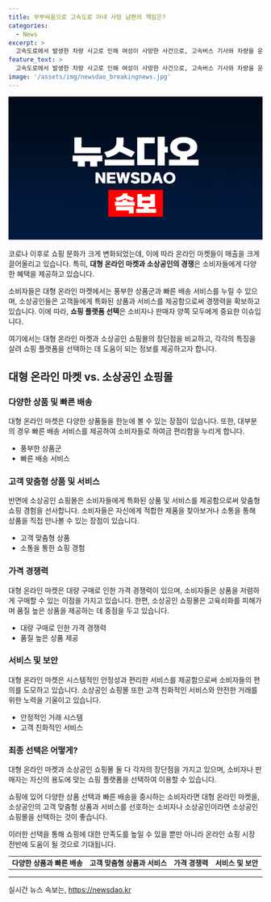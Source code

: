 ```yaml
---
title: 부부싸움으로 고속도로 아내 사망 남편의 책임은?
categories:
  - News
excerpt: >
  고속도로에서 발생한 차량 사고로 인해 여성이 사망한 사건으로, 고속버스 기사와 차량을 운전한 남성이 각각 금고형을 선고받았다. 기사는 전방 주시 의무를 소홀히 해 차량을 들이받아 숨지게 한 혐의로, 남성은 홧김에 차선을 급변경하여 사고를 일으킨 업무상과실치사 혐의로 처벌받았다. 맞벌이 부부는 사고 전 과속 문제로 말다툼이 있었으며, 유족과의 합의가 이뤄지지 않았다고 전해졌다. 이에 대한 법원의 결정은 사고의 원인, 유족의 의사 등을 모두 고려한 결과라고 밝혔다.
feature_text: >
  고속도로에서 발생한 차량 사고로 인해 여성이 사망한 사건으로, 고속버스 기사와 차량을 운전한 남성이 각각 금고형을 선고받았다. 기사는 전방 주시 의무를 소홀히 해 차량을 들이받아 숨지게 한 혐의로, 남성은 홧김에 차선을 급변경하여 사고를 일으킨 업무상과실치사 혐의로 처벌받았다. 맞벌이 부부는 사고 전 과속 문제로 말다툼이 있었으며, 유족과의 합의가 이뤄지지 않았다고 전해졌다. 이에 대한 법원의 결정은 사고의 원인, 유족의 의사 등을 모두 고려한 결과라고 밝혔다.
image: '/assets/img/newsdao_breakingnews.jpg'
---
```


<p><img src="/assets/img/newsdao_breakingnews.jpg" alt="pcversion 속보" /></p>

<p>코로나 이후로 쇼핑 문화가 크게 변화되었는데, 이에 따라 온라인 마켓들이 매출을 크게 끌어올리고 있습니다. 특히, <strong>대형 온라인 마켓과 소상공인의 경쟁</strong>은 소비자들에게 다양한 혜택을 제공하고 있습니다. </p>

<p>소비자들은 대형 온라인 마켓에서는 풍부한 상품군과 빠른 배송 서비스를 누릴 수 있으며, 소상공인들은 고객들에게 특화된 상품과 서비스를 제공함으로써 경쟁력을 확보하고 있습니다. 이에 따라, <strong>쇼핑 플랫폼 선택</strong>은 소비자나 판매자 양쪽 모두에게 중요한 이슈입니다.</p>

<p>여기에서는 대형 온라인 마켓과 소상공인 쇼핑몰의 장단점을 비교하고, 각각의 특징을 살려 쇼핑 플랫폼을 선택하는 데 도움이 되는 정보를 제공하고자 합니다. </p>

<h2 data-ke-size="size26">대형 온라인 마켓 vs. 소상공인 쇼핑몰</h2>

<h3 data-ke-size="size24">다양한 상품 및 빠른 배송</h3>

<p data-ke-size="size16">대형 온라인 마켓은 다양한 상품들을 한눈에 볼 수 있는 장점이 있습니다. 또한, 대부분의 경우 빠른 배송 서비스를 제공하여 소비자들로 하여금 편리함을 누리게 합니다.</p>

<ul>
  <li>풍부한 상품군</li>
  <li>빠른 배송 서비스</li>
</ul>

<h3 data-ke-size="size24">고객 맞춤형 상품 및 서비스</h3>

<p data-ke-size="size16">반면에 소상공인 쇼핑몰은 소비자들에게 특화된 상품 및 서비스를 제공함으로써 맞춤형 쇼핑 경험을 선사합니다. 소비자들은 자신에게 적합한 제품을 찾아보거나 소통을 통해 상품을 직접 만나볼 수 있는 장점이 있습니다.</p>

<ul>
  <li>고객 맞춤형 상품</li>
  <li>소통을 통한 쇼핑 경험</li>
</ul>

<h3 data-ke-size="size24">가격 경쟁력</h3>

<p data-ke-size="size16">대형 온라인 마켓은 대량 구매로 인한 가격 경쟁력이 있으며, 소비자들은 상품을 저렴하게 구매할 수 있는 이점을 가지고 있습니다. 한편, 소상공인 쇼핑몰은 고육쇠화를 피해가며 품질 높은 상품을 제공하는 데 중점을 두고 있습니다.</p>

<ul>
  <li>대량 구매로 인한 가격 경쟁력</li>
  <li>품질 높은 상품 제공</li>
</ul>

<h3 data-ke-size="size24">서비스 및 보안</h3>

<p data-ke-size="size16">대형 온라인 마켓은 시스템적인 안정성과 편리한 서비스를 제공함으로써 소비자들의 편의를 도모하고 있습니다. 소상공인 쇼핑몰 또한 고객 친화적인 서비스와 안전한 거래를 위한 노력을 기울이고 있습니다.</p>

<ul>
  <li>안정적인 거래 시스템</li>
  <li>고객 친화적인 서비스</li>
</ul>

<h3 data-ke-size="size24">최종 선택은 어떻게?</h3>

<p data-ke-size="size16">대형 온라인 마켓과 소상공인 쇼핑몰 둘 다 각자의 장단점을 가지고 있으며, 소비자나 판매자는 자신의 용도에 맞는 쇼핑 플랫폼을 선택하여 이용할 수 있습니다.</p>

<p data-ke-size="size16">쇼핑에 있어 다양한 상품 선택과 빠른 배송을 중시하는 소비자라면 대형 온라인 마켓을, 소상공인의 고객 맞춤형 상품과 서비스를 선호하는 소비자나 소상공인이라면 소상공인 쇼핑몰을 선택하는 것이 좋습니다.</p>

<p data-ke-size="size16">이러한 선택을 통해 쇼핑에 대한 만족도를 높일 수 있을 뿐만 아니라 온라인 쇼핑 시장 전반에 도움이 될 것으로 기대됩니다.</p>

<table>
  <tr>
    <td style="text-align: center; height: 17px;"><b>다양한 상품과 빠른 배송</b></td>
    <td style="text-align: center; height: 17px;"><b>고객 맞춤형 상품과 서비스</b></td>
    <td style="text-align: center; height: 17px;"><b>가격 경쟁력</b></td>
    <td style="text-align: center; height: 17px;"><b>서비스 및 보안</b></td>
  </tr>
</table>

<hr>
실시간 뉴스 속보는, <a href="https://newsdao.kr" rel="dofollow">https://newsdao.kr</a>


